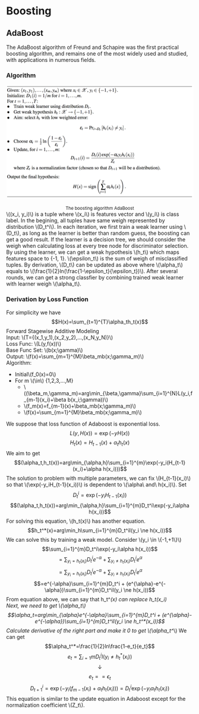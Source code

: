 <script type="text/javascript" src="http://cdn.mathjax.org/mathjax/latest/MathJax.js?config=default"></script>
# Boosting

## AdaBoost
The AdaBoost algorithm of Freund and Schapire was the first practical boosting algorithm, and remains one of the most widely used and studied, with applications in numerous fields.
### Algorithm
![avatar](../figures/adaboost_program.png)
<center><small>The boosting algorithm AdaBoost</small></center>
\((x_i, y_i)\) is a tuple where \(x_i\) is features vector and \(y_i\) is class label.
In the begining, all tuples have same weigh represented by distribution \(D_t^i\).
In each iteration, we first train a weak learner using \(D_t\), as long as the learner is better than random guess,
the boosting can get a good result. If the learner is a decision tree, we should consider the weigh when calculating
loss at every tree node for discriminator selection. By using the learner, we can get a weak hypothesis \(h_t\) which maps
features space to {-1, 1}.
\(\epsilon_t\) is the sum of weigh of misclassified tuples. By derivation, \(D_t\) can be updated as above where \(\alpha_t\) equals to
\(\frac{1}{2}ln(\frac{1-\epsilon_t}{\epsilon_t})\).
After several rounds, we can get a strong classfier by combining trained weak learner with learner weigh \(\alpha_t\).

### Derivation by Loss Function
For simplicity we have $$H(x)=\sum_{t=1}^{T}\alpha_th_t(x)$$
Forward Stagewise Additive Modeling  
Input: \\(T={(x_1,y_1),(x_2,y_2),...,(x_N,y_N)}\\)  
Loss Func: \\(L(y,f(x))\\)  
Base Func Set: \\(b(x;\gamma)\\)  
Output: \\(f(x)=\sum_{m=1}^{M}\beta_mb(x;\gamma_m)\\)  
Algorithm:  
- Initial\\(f_0(x)=0\\)
- For m \\(\in\\) {1,2,3,...,M}
    - \\((\beta_m,\gamma_m)=arg\min_{\beta,\gamma}\sum_{i=1}^{N}L(y_i,f_{m-1}(x_i)+\beta b(x_i;\gamma))\\)
    - \\(f_m(x)=f_{m-1}(x)+\beta_mb(x;\gamma_m)\\)
    - \\(f(x)=\sum_{m=1}^{M}\beta_mb(x;\gamma_m)\\)
    
We suppose that loss function of Adaboost is exponential loss.
$$L(y,H(x))=\exp(-yH(x))$$
$$H_t(x)=H_{t-1}(x)+\alpha_th_t(x)$$
We aim to get
$$(\alpha_t,h_t(x))=arg\min_{\alpha,h}\sum_{i=1}^{m}\exp(-y_i(H_{t-1}(x_i)+\alpha h(x_i)))$$
The solution to problem with multiple parameters, we can fix \\(H_{t-1}(x_i)\\) so that \\(\exp(-y_iH_{t-1}(x_i))\\) is dependent to
\\(\alpha\ and\ h(x_i)\\). Set
$$D_t^i=\exp(-y_iH_{t-1}(x_i))$$
$$(\alpha_t,h_t(x))=arg\min_{\alpha,h}\sum_{i=1}^{m}D_t^i\exp(-y_i\alpha h(x_i))$$
For solving this equation, \\(h_t(x)\\) has another equation.
$$h_t^*(x)=arg\min_h\sum_{i=1}^{m}D_t^iI(y_i \ne h(x_i))$$
We can solve this by training a weak model.
Consider \\(y_i \in \\{-1,+1\\}\\)
$$\sum_{i=1}^{m}D_t^i\exp(-y_i\alpha h(x_i))$$
$$=\sum_{y_i=h_t(x_i)}D_t^ie^{-\alpha}+\sum_{y_i \ne h_t(x_i)}D_t^ie^{\alpha}$$
$$=\sum_{y_i=h_t(x_i)}D_t^ie^{-\alpha}+\sum_{y_i \ne h_t(x_i)}D_t^ie^{\alpha}$$
$$=e^{-\alpha}\sum_{i=1}^{m}D_t^i + (e^{\alpha}-e^{-\alpha})\sum_{i=1}^{m}D_t^iI(y_i \ne h(x_i))$$
From equation above, we can say that h_t^*(x) can replace h_t(x_i)  
Next, we need to get \\(\alpha_t\\)
$$\alpha_t=arg\min_{\alpha}e^{-\alpha}\sum_{i=1}^{m}D_t^i + (e^{\alpha}-e^{-\alpha})\sum_{i=1}^{m}D_t^iI(y_i \ne h_t^*(x_i))$$
Calculate derivative of the right part and make it 0 to get \\(\alpha_t^*\\)
We can get
$$\alpha_t^*=\frac{1}{2}ln\frac{1-e_t}{e_t}$$
$$e_t=\sum_{i=1}{m}D_t^iI(y_i \ne h_t^*(x_i))$$
$$\downarrow$$
$$e_t == \epsilon_t$$
$$D_{t+1}^i=\exp(-y_i(f_{m-1}(x_i)+\alpha_th_t(x_i)))=D_t^i\exp(-y_i\alpha_th_t(x_i))$$
This equation is similar to the update equation in Adaboost except for the normalization coefficient \\(Z_t\\).
